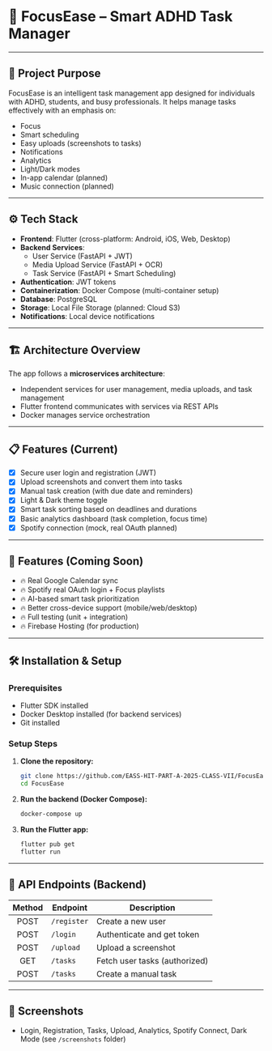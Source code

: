 # 🎯 FocusEase – Smart ADHD Task Manager

---

## 📌 Project Purpose
FocusEase is an intelligent task management app designed for individuals with ADHD, students, and busy professionals.
It helps manage tasks effectively with an emphasis on:
- Focus
- Smart scheduling
- Easy uploads (screenshots to tasks)
- Notifications
- Analytics
- Light/Dark modes
- In-app calendar (planned)
- Music connection (planned)

---

## ⚙️ Tech Stack

- **Frontend**: Flutter (cross-platform: Android, iOS, Web, Desktop)
- **Backend Services**:
  - User Service (FastAPI + JWT)
  - Media Upload Service (FastAPI + OCR)
  - Task Service (FastAPI + Smart Scheduling)
- **Authentication**: JWT tokens
- **Containerization**: Docker Compose (multi-container setup)
- **Database**: PostgreSQL
- **Storage**: Local File Storage (planned: Cloud S3)
- **Notifications**: Local device notifications

---

## 🏗️ Architecture Overview

The app follows a **microservices architecture**:
- Independent services for user management, media uploads, and task management
- Flutter frontend communicates with services via REST APIs
- Docker manages service orchestration

---

## 📋 Features (Current)

- [x] Secure user login and registration (JWT)
- [x] Upload screenshots and convert them into tasks
- [x] Manual task creation (with due date and reminders)
- [x] Light & Dark theme toggle
- [x] Smart task sorting based on deadlines and durations
- [x] Basic analytics dashboard (task completion, focus time)
- [x] Spotify connection (mock, real OAuth planned)

---

## 🚀 Features (Coming Soon)

- 🔥 Real Google Calendar sync
- 🔥 Spotify real OAuth login + Focus playlists
- 🔥 AI-based smart task prioritization
- 🔥 Better cross-device support (mobile/web/desktop)
- 🔥 Full testing (unit + integration)
- 🔥 Firebase Hosting (for production)

---

## 🛠️ Installation & Setup

### Prerequisites
- Flutter SDK installed
- Docker Desktop installed (for backend services)
- Git installed

### Setup Steps

1. **Clone the repository:**
   ```bash
   git clone https://github.com/EASS-HIT-PART-A-2025-CLASS-VII/FocusEase.git
   cd FocusEase
   ```

2. **Run the backend (Docker Compose):**
   ```bash
   docker-compose up
   ```

3. **Run the Flutter app:**
   ```bash
   flutter pub get
   flutter run
   ```

---

## 📡 API Endpoints (Backend)

| Method | Endpoint          | Description                    |
|:------:|--------------------|--------------------------------|
| POST   | `/register`         | Create a new user              |
| POST   | `/login`            | Authenticate and get token     |
| POST   | `/upload`           | Upload a screenshot            |
| GET    | `/tasks`            | Fetch user tasks (authorized)  |
| POST   | `/tasks`            | Create a manual task           |

---

## 👀 Screenshots

- Login, Registration, Tasks, Upload, Analytics, Spotify Connect, Dark Mode (see `/screenshots` folder)


